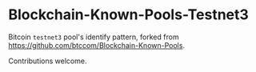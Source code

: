 # Blockchain-Known-Pools-Testnet3

Bitcoin `testnet3` pool's identify pattern, forked from https://github.com/btccom/Blockchain-Known-Pools.

Contributions welcome.
